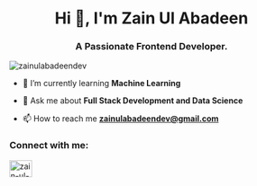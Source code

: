 
<h1 align="center">Hi 👋, I'm Zain Ul Abadeen</h1>
<h3 align="center">A Passionate Frontend Developer.</h3>

<p align="left"> <img src="https://komarev.com/ghpvc/?username=zainulabadeendev&label=Profile%20views&color=0e75b6&style=flat" alt="zainulabadeendev" /> </p>

- 🌱 I’m currently learning **Machine Learning**

- 💬 Ask me about **Full Stack Development and Data Science**

- 📫 How to reach me **zainulabadeendev@gmail.com**

<h3 align="left">Connect with me:</h3>
<p align="left">
<a href="https://linkedin.com/in/zain-ul-abadeen-1700761b3" target="blank"><img align="center" src="https://raw.githubusercontent.com/rahuldkjain/github-profile-readme-generator/master/src/images/icons/Social/linked-in-alt.svg" alt="zain-ul-abadeen-1700761b3" height="30" width="40" /></a>
</p>
